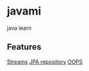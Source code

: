 # javami
java learn


## Features

[Streams](Notes/Streams/streams.md)
[JPA repository](Notes/ORM/Diiference-HIBERNATE-JPA-JPARepository.md)
[OOPS](Notes/OOPS/Concept.md)
